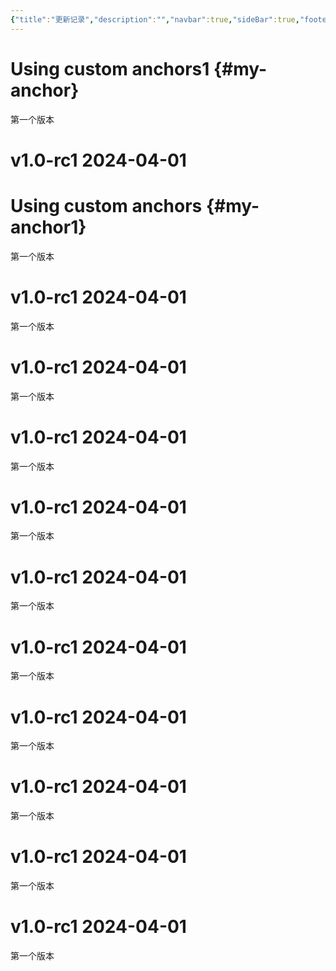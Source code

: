 ```yaml
---
{"title":"更新记录","description":"","navbar":true,"sideBar":true,"footer":false,"outline":"deep","editLink":true,"lastUpdated":true,"aside":"left","layout":"doc","custom":{},"hero":{"image":{"src":"","alt":"","width":"","height":""},"name":"VitePressSimple","text":"quick to config vitePress","description":"","tagline":"","actions":[],"features":[],"head":[]}}
---
```


# Using custom anchors1 {#my-anchor}

第一个版本

# v1.0-rc1 2024-04-01

# Using custom anchors {#my-anchor1}

第一个版本

# v1.0-rc1 2024-04-01

第一个版本

# v1.0-rc1 2024-04-01

第一个版本

# v1.0-rc1 2024-04-01

第一个版本

# v1.0-rc1 2024-04-01

第一个版本

# v1.0-rc1 2024-04-01

第一个版本

# v1.0-rc1 2024-04-01

第一个版本

# v1.0-rc1 2024-04-01

第一个版本

# v1.0-rc1 2024-04-01

第一个版本

# v1.0-rc1 2024-04-01

第一个版本

# v1.0-rc1 2024-04-01

第一个版本
